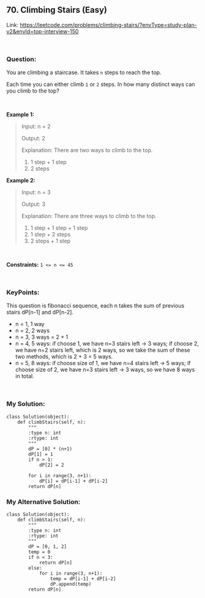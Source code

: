 ## 70. Climbing Stairs (Easy)

Link: https://leetcode.com/problems/climbing-stairs/?envType=study-plan-v2&envId=top-interview-150

<br>

### Question:
You are climbing a staircase. It takes `n` steps to reach the top.

Each time you can either climb `1` or `2` steps. In how many distinct ways can you climb to the top?

<br>

**Example 1:**
> Input: n = 2
> 
> Output: 2
>
> Explanation: There are two ways to climb to the top.
> 1. 1 step + 1 step
> 2. 2 steps

**Example 2:**
> Input: n = 3
> 
> Output: 3
> 
>Explanation: There are three ways to climb to the top.
> 1. 1 step + 1 step + 1 step
> 2. 1 step + 2 steps
> 3. 2 steps + 1 step

<br>

**Constraints:**
`1 <= n <= 45`

<br>

### KeyPoints: 
This question is fibonacci sequence, each n takes the sum of previous stairs dP[n-1] and dP[n-2].  
- n = 1, 1 way  
- n = 2, 2 ways
- n = 3, 3 ways = 2 + 1
- n = 4, 5 ways: if choose 1, we have n=3 stairs left -> 3 ways; if choose 2, we have n=2 stairs left, which is 2 ways, so we take the sum of these two methods, which is 2 + 3 = 5 ways.
- n = 5, 8 ways: if choose size of 1, we have n=4 stairs left -> 5 ways; if choose size of 2, we have n=3 stairs left -> 3 ways, so we have 8 ways in total.

<br>

### My Solution:
```
class Solution(object):
    def climbStairs(self, n):
        """
        :type n: int
        :rtype: int
        """
        dP = [0] * (n+1)
        dP[1] = 1
        if n > 1:
            dP[2] = 2

        for i in range(3, n+1):
            dP[i] = dP[i-1] + dP[i-2]
        return dP[n]
```

### My Alternative Solution:
```
class Solution(object):
    def climbStairs(self, n):
        """
        :type n: int
        :rtype: int
        """
        dP = [0, 1, 2]
        temp = 0
        if n < 3:
            return dP[n]
        else:
            for i in range(3, n+1):
                temp = dP[i-1] + dP[i-2]
                dP.append(temp)
        return dP[n]
```